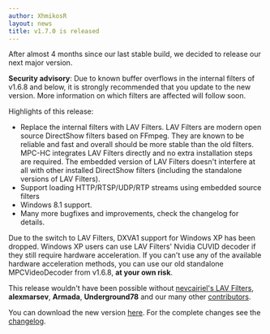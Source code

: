 ```yaml
---
author: XhmikosR
layout: news
title: v1.7.0 is released
---
```


After almost 4 months since our last stable build, we decided to release our next major version.

**Security advisory**: Due to known buffer overflows in the internal filters
of v1.6.8 and below, it is strongly recommended that you update to the new version.
More information on which filters are affected will follow soon.

Highlights of this release:

* Replace the internal filters with LAV Filters. LAV Filters are modern open source DirectShow filters based on FFmpeg. They are known to be reliable and fast and overall should be more stable than the old filters. MPC-HC integrates LAV Filters directly and no extra installation steps are required. The embedded version of LAV Filters doesn't interfere at all with other installed DirectShow filters (including the standalone versions of LAV Filters).
* Support loading HTTP/RTSP/UDP/RTP streams using embedded source filters
* Windows 8.1 support.
* Many more bugfixes and improvements, check the changelog for details.

Due to the switch to LAV Filters, DXVA1 support for Windows XP has been dropped.
Windows XP users can use LAV Filters' Nvidia CUVID decoder if they still require hardware acceleration.
If you can't use any of the available hardware acceleration methods, you can use
our old standalone MPCVideoDecoder from v1.6.8, **at your own risk**.

This release wouldn't have been possible without [nevcairiel's LAV Filters](http://code.google.com/p/lavfilters/),
**alexmarsev**, **Armada**, **Underground78** and our many other [contributors](https://github.com/mpc-hc/mpc-hc/graphs/contributors).

You can download the new version [here](/downloads). For the complete changes see the [changelog](/changelog).

